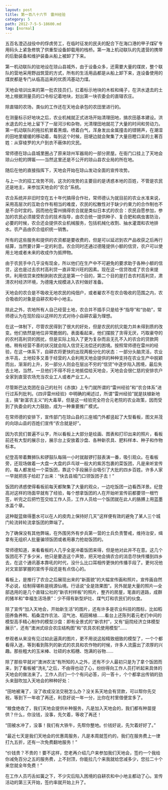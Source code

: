 ```yaml
---
layout: post
title: 第一百八十六节　雷州经验
category: 5
path: 2012-7-5-5-18600.md
tag: [normal]
---
```


五百名澄迈战役中的俘虏劳工，在临时征发的民夫的配合下在海口港的甲子煤矿专用码头上紧急修筑了供重型设备卸载用的栈桥。第一海上机动联队的先遣营的携带的后勤装备和维护装备从船上被卸了下来。

第一机动联队的驻地设在琼山县城外，由于设备众多，还需要大量的煤炭，整个联队的营地采用野战筑营的方式，所有的生活用品都是从船上卸下来，连设备使用的煤炭都是专门从临高运来的优质鸿基动力煤。

天地会培训出来的第一批农技员们，扛着标示地块的木桩和绳子，在洪水退去的土地上根据测量员的口令标记着地块，划出第一块农委会的直辖农庄。

除直辖的农场，类似的工作还在天地会承包的农田里进行的。

在测量标示好地块之后，农业机械就正式进场开始清理田地，搞农田基本建设。洪水退去的土地上留下了一层河沙和杂物，光清理田地就花了大量的时间和劳动力。第一机动联队的拖拉机冒着黑烟，喷着白气，浑身发出金属撞击的铿锵声，在潮湿的田地里缓缓的移动着，每到这个时候，田埂边就会聚集了大量目瞪口呆的土著百姓：从穿绫罗的大户到衣不蔽体的灾民。

常师德在琼山县城里圈占了原来琼州军器局的一部分房屋。在衙门口挂上了天地会琼山分舵的牌匾――当然这里还是不公开的琼山县农业局的所在地。

随后在他的直接指挥下，天地会开始在琼山发动全面的宣传攻势。

与上一次的招工攻势不同，这次的攻势的主要目的是诱惑本地的百姓，不管是农民还是地主，来参加天地会的“农合”系统。

农合系统并非旧时空在五十年代搞得合作社，常师德认为就目前的农业水准来说，采用高层次的互助合作有相当的难度，农民的松散性对于缺少约束力的合作制也不是不合时宜的。因而他在雷州搞得农合就是类似日本式的农合：农民自愿参加，参加的农民必须接受农合的技术指导，由农合统一提供种子、复合肥和病虫害防治，必要的时候，农合还会提供农业机械服务，包括机械化收割、抽水灌溉和农地排水。农产品由农合组织统一销售。

所有的这些服务和提供的农资都是要收费的，但是可以延迟到农产品收获之后再行结算，当然要计算一定的利息。农合同时还通过德隆提供小额的信贷，农户可以使用土地或者未来的收成作为抵押物。

由于农民手中几乎没有现金，所以他们在生产中不可避免的要求助于各种小额的信贷，这也是过去农村高利贷一直非常兴旺的因素。现在这一信贷改成了农合来提供，利用信贷来控制剥削农民这是第一个目的，第二个目的是打击农村高利贷，肃清农村经济环境，为德隆大规模进入农村做好准备。

天地会的农合是不吸收无地农民的纯佃户，或者雇农不在农合吸收的范围之内，农合吸收的对象是自耕农和中小地主。

除此之外，农地所有人自己经营土地，农合并不插手只是给予“指导”和“协助”，常师德认为在现阶段以这样的方式对待小自耕农最为理想。

在这一体制下，尽管农民得到了很大的好处，但是农民的抗灾能力并未得到质的改变。他们依然是地位非常脆弱的。表面看起来，他们摆脱了贪得无厌，巧取豪夺的的农村高利贷的困扰，但是实际上陷入了更为复杂而且无孔不入的农合的贷款网络。稍有经营不善的状况就会陷入信贷无法偿还的困境。按照常师德在雷州的经验，在这一体系下，自耕农将更快的出现两极分化的状态：一部分头脑灵活，农业水平高，土地较多又善于经营的人会利用天地会提供的种种支持在农业生产中脱颖而出，渐渐的上升，另一部分人则会在层出不穷的“信贷”中逐步陷入困境，最后失去土地，当然，一旦他们不得不将土地抵偿给天地会，天地会会很仁慈的安排农户全家到直营农场充当农业工人或者产业工人。

尽管斯巴达克团在自己的社刊《赤旗》上专门就所谓的“雷州经验”和“农合体系”进行过系列批判。《四评雷州经验》中明确的阐述过，所谓“雷州经验”就是扶植新地主，搞“新富农主义”的大毒草，但是这一经验完全符合元老院的农业政策，因而受到了执委会的大力鼓励，成为一种重要推广模式。

在常师德的安排下，宣传部门在琼山县的三座城门外都竖起了大型看板，图文并茂的向琼山县的百姓们宣传“农合就是好”。

因为农民们普遍不认字，所以看板上大部分是绘画、图表和打印出来的照片，看板前还有大型的展示台，展示台上安放着沙盘、各种新农具、肥料样本、种子和作物标本。

纪登高带着舞狮队和锣鼓队每隔一小时就敲锣打鼓表演一番，吸引观众。在看板旁，还现场做着一大盘一大盘的乒乓球一般大的紫苏包裹的菜饭团，凡是来听宣传的，每人都发给一个菜饭团，靠这个手段展示台吸引了大批的四乡百姓。许多人家一早就把孩子给赶了出来：“快去县城门口领饭团子去！”

饭团的诱惑使得看板前每天都聚集了大量的观众，一边吃饭团一边看西洋景。纪登高对这样的场面早就有了经验，每个想拿饭团的人在开始听宣传前都要领一根竹签，听完之后把竹签交给工作人员，工作人员给一个饭团就在此人的胳膊上用蓝墨水盖个章。

这种靛蓝做得墨水可以在人的皮肉上保持好几天"这样便有效的避免了某人三个城门轮流转轮流拿饭团的弊端了。

为了确保没有其他弊端，在外围另外有步兵第一营的士兵负责警戒，维持治安，缉拿有无组织人批量骗领饭团或者用暴力抢劫饭团的。

常师德知道，来看看板的人几乎全是冲着饭团来得，但是他对此并不在意。这几个饭团花不了多少米，他只是要造这个声势，把天地会搞农合的消息尽快传播到四乡去，在这个通讯基本靠吼的时代，没什么比口耳相传更快的传播手段了。更何况他对文宣部掌握的宣传手段还是有点信心的。

看板上，是推行了农合之后展现出来的“新面貌”的大幅宣传画和照片。宣传画自然不必说，绘制得堪称是桃源仙境。行话说“全是效果图”。另外就是大量的照片―全部选用的是几个直辖公社的“新农村样板”的照片，整齐的房屋，笔直的道路，成群的猪羊和“幸福生活场景”：少不得有新型炉灶、煤气灯和农民们的伙食。

除了宣传“加入天地会，开始新生活”的图片，还有许多是农业科技的图标，比如稻田养鱼养鸭、稻桑混作农法、沼气池、稻田稀植……看台上还陈列着元老们中间的模型高手精心制作的模型沙盘：即有全景式的“新农村”，又有“庭院经济立体模型展示”，还有“澳洲式综合农庄结构图”和“农具农机使用模型”……

参观者从来没有见过如此逼真的图片，更不用说这般精致细致的模型了，一个个都看得入迷，等到看到陈列的新式的农具和农作物的时候，许多人流露出了浓厚的兴趣。那些粗大的玉米棒、壮硕的水稻穗、饱满的谷物……

除了那些早就对“澳洲农法”有所知的人之外，还有不少人最初只是为了拿个饭团而来，到了看板被“洗礼”之后，不由得也动了心，纷纷得向工作人员打听起来具体的天地会的做法来了。工作人员们一个个有问必答，问一答十，个个都拿出传销的劲头来鼓吹加入天地会的种种好处：

“田地被淹了，没了收成没法交税怎么办？没关系天地会有贷款，可以帮你先交税，等到下一年收了再还，利息好说一年一分，比你在村里借便宜多了。

“粮食绝收了，我们天地会提供补种服务，凡是加入天地会的，我们都有种苗提供？什么，你没钱，没事，先欠着，等收了再还！

“田被水冲了，没事！我们有大铁牛，先帮你整地。价钱好说，先欠着好好了。”

“最近七天是我们天地会的优惠周服务，凡是本周就签约的，我们在服务费上一律打九五折，还有一次免费翻地服务！”

“价钱贵？不贵的！要不这样，您老再介绍几户来参加我们天地会，签约一个我给你减免百分之五的服务费，上不封顶，你能拉几个来我就给您减多少，您拉二十个来您就全年免费！”

在工作人员巧舌如簧之下，不少灾后陷入困境的自耕农和中小地主都动了心。宣传活动的第三天开始，签约率就开始上升了。
